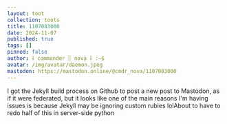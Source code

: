 ```yaml
---
layout: toot
collection: toots
title: 1107083000
date: 2024-11-07
published: true
tags: []
pinned: false
author: ⸸ commander ░ nova ⸸ :~$
avatar: /img/avatar/daemon.jpeg
mastodon: https://mastodon.online/@cmdr_nova/1107083000
---
```


I got the Jekyll build process on Github to post a new post to Mastodon, as if it were federated, but it looks like one of the main reasons I'm having issues is because Jekyll may be ignoring custom rubies lolAbout to have to redo half of this in server-side python
